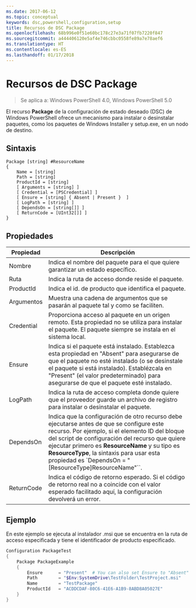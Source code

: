 ```yaml
---
ms.date: 2017-06-12
ms.topic: conceptual
keywords: dsc,powershell,configuration,setup
title: Recursos de DSC Package
ms.openlocfilehash: 68b996e0f51e60bc178c27e3a71f07fb7220f847
ms.sourcegitcommit: a444406120e5af4e746cbbc0558fe89a7e78aef6
ms.translationtype: HT
ms.contentlocale: es-ES
ms.lasthandoff: 01/17/2018
---
```

# <a name="dsc-package-resource"></a>Recursos de DSC Package

> Se aplica a: Windows PowerShell 4.0, Windows PowerShell 5.0

El recurso **Package** de la configuración de estado deseado (DSC) de Windows PowerShell ofrece un mecanismo para instalar o desinstalar paquetes, como los paquetes de Windows Installer y setup.exe, en un nodo de destino.

## <a name="syntax"></a>Sintaxis

```
Package [string] #ResourceName
{
    Name = [string]
    Path = [string]
    ProductId = [string]
    [ Arguments = [string] ]
    [ Credential = [PSCredential] ]
    [ Ensure = [string] { Absent | Present }  ]
    [ LogPath = [string] ]
    [ DependsOn = [string[]] ]
    [ ReturnCode = [UInt32[]] ]
}
```

## <a name="properties"></a>Propiedades
|  Propiedad  |  Descripción   | 
|---|---| 
| Nombre| Indica el nombre del paquete para el que quiere garantizar un estado específico.| 
| Ruta| Indica la ruta de acceso donde reside el paquete.| 
| ProductId| Indica el id. de producto que identifica el paquete.| 
| Argumentos| Muestra una cadena de argumentos que se pasarán al paquete tal y como se faciliten.| 
| Credential| Proporciona acceso al paquete en un origen remoto. Esta propiedad no se utiliza para instalar el paquete. El paquete siempre se instala en el sistema local.| 
| Ensure| Indica si el paquete está instalado. Establezca esta propiedad en "Absent" para asegurarse de que el paquete no esté instalado (o se desinstale el paquete si está instalado). Establézcala en "Present" (el valor predeterminado) para asegurarse de que el paquete esté instalado.| 
| LogPath| Indica la ruta de acceso completa donde quiere que el proveedor guarde un archivo de registro para instalar o desinstalar el paquete.| 
| DependsOn | Indica que la configuración de otro recurso debe ejecutarse antes de que se configure este recurso. Por ejemplo, si el elemento ID del bloque del script de configuración del recurso que quiere ejecutar primero es **ResourceName** y su tipo es **ResourceType**, la sintaxis para usar esta propiedad es `DependsOn = "[ResourceType]ResourceName"``.| 
| ReturnCode| Indica el código de retorno esperado. Si el código de retorno real no a coincide con el valor esperado facilitado aquí, la configuración devolverá un error.| 

## <a name="example"></a>Ejemplo

En este ejemplo se ejecuta al instalador .msi que se encuentra en la ruta de acceso especificada y tiene el identificador de producto especificado.

```powershell
Configuration PackageTest
{
    Package PackageExample
    {
        Ensure      = "Present"  # You can also set Ensure to "Absent"
        Path        = "$Env:SystemDrive\TestFolder\TestProject.msi"
        Name        = "TestPackage"
        ProductId   = "ACDDCDAF-80C6-41E6-A1B9-8ABD8A05027E"
    } 
}
```

